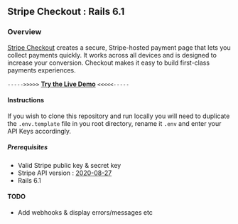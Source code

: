 ## Stripe Checkout : Rails 6.1

### Overview
[Stripe Checkout](https://stripe.com/docs/payments/checkout) creates a secure, Stripe-hosted payment page that lets you collect payments quickly. It works across all devices and is designed to increase your conversion. Checkout makes it easy to build first-class payments experiences.

`----->>>>>` [**Try the Live Demo**](https://stripe-checkout-rails-6.herokuapp.com/) `<<<<<-----`

#### Instructions
If you wish to clone this repository and run locally you will need to duplicate the `.env.template` file in you root directory, rename it `.env` and enter your API Keys accordingly.

##### Prerequisites
- Valid Stripe public key & secret key
- Stripe API version : [2020-08-27](https://stripe.com/docs/upgrades#2020-08-27)
- Rails 6.1

#### TODO
- Add webhooks & display errors/messages etc